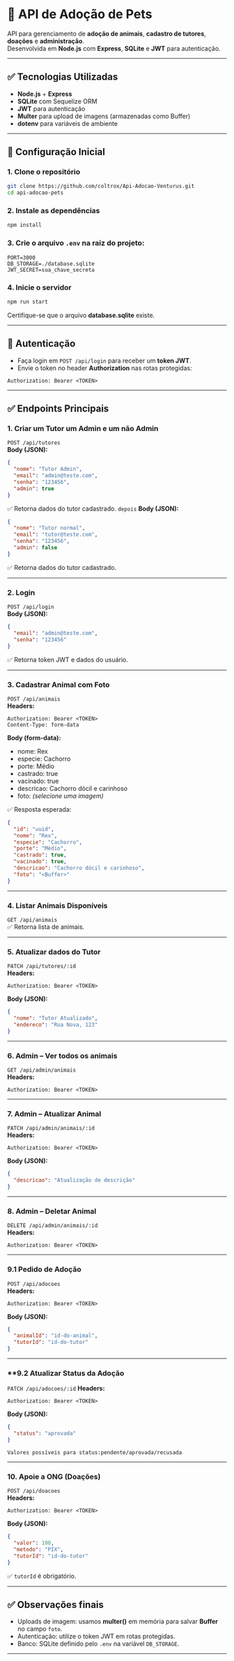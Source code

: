 # 🐾 API de Adoção de Pets  

API para gerenciamento de **adoção de animais**, **cadastro de tutores**, **doações** e **administração**.  
Desenvolvida em **Node.js** com **Express**, **SQLite** e **JWT** para autenticação.  

---

## ✅ Tecnologias Utilizadas  
- **Node.js** + **Express**  
- **SQLite** com Sequelize ORM  
- **JWT** para autenticação  
- **Multer** para upload de imagens (armazenadas como Buffer)  
- **dotenv** para variáveis de ambiente  

---

## 📌 Configuração Inicial  

### 1. Clone o repositório  
```bash
git clone https://github.com/coltrox/Api-Adocao-Venturus.git
cd api-adocao-pets
```

### 2. Instale as dependências  
```bash
npm install
```

### 3. Crie o arquivo `.env` na raiz do projeto:  
```env
PORT=3000
DB_STORAGE=./database.sqlite
JWT_SECRET=sua_chave_secreta
```

### 4. Inicie o servidor  
```bash
npm run start
```

Certifique-se que o arquivo **database.sqlite** existe.  

---

## 🔑 Autenticação  
- Faça login em `POST /api/login` para receber um **token JWT**.  
- Envie o token no header **Authorization** nas rotas protegidas:  
```
Authorization: Bearer <TOKEN>
```

---

## ✅ Endpoints Principais  

### **1. Criar um Tutor um Admin e um não Admin**  
`POST /api/tutores`  
**Body (JSON):**  
```json
{
  "nome": "Tutor Admin",
  "email": "admin@teste.com",
  "senha": "123456",
  "admin": true
}
```
✅ Retorna dados do tutor cadastrado.
`depois`
**Body (JSON):**  
```json
{
  "nome": "Tutor normal",
  "email": "tutor@teste.com",
  "senha": "123456",
  "admin": false
}
```
✅ Retorna dados do tutor cadastrado.

---

### **2. Login**  
`POST /api/login`  
**Body (JSON):**  
```json
{
  "email": "admin@teste.com",
  "senha": "123456"
}
```
✅ Retorna token JWT e dados do usuário.

---

### **3. Cadastrar Animal com Foto**  
`POST /api/animais`  
**Headers:**  
```
Authorization: Bearer <TOKEN>
Content-Type: form-data
```
**Body (form-data):**  
- nome: Rex  
- especie: Cachorro  
- porte: Médio  
- castrado: true  
- vacinado: true  
- descricao: Cachorro dócil e carinhoso  
- foto: *(selecione uma imagem)*  

✅ Resposta esperada:  
```json
{
  "id": "uuid",
  "nome": "Rex",
  "especie": "Cachorro",
  "porte": "Médio",
  "castrado": true,
  "vacinado": true,
  "descricao": "Cachorro dócil e carinhoso",
  "foto": "<Buffer>"
}
```

---

### **4. Listar Animais Disponíveis**  
`GET /api/animais`  
✅ Retorna lista de animais.

---

### **5. Atualizar dados do Tutor**  
`PATCH /api/tutores/:id`  
**Headers:**  
```
Authorization: Bearer <TOKEN>
```
**Body (JSON):**  
```json
{
  "nome": "Tutor Atualizado",
  "endereco": "Rua Nova, 123"
}
```

---

### **6. Admin – Ver todos os animais**  
`GET /api/admin/animais`  
**Headers:**  
```
Authorization: Bearer <TOKEN>
```

---

### **7. Admin – Atualizar Animal**  
`PATCH /api/admin/animais/:id`  
**Headers:**  
```
Authorization: Bearer <TOKEN>
```
**Body (JSON):**  
```json
{
  "descricao": "Atualização de descrição"
}
```

---

### **8. Admin – Deletar Animal**  
`DELETE /api/admin/animais/:id`  
**Headers:**  
```
Authorization: Bearer <TOKEN>
```

---

### **9.1 Pedido de Adoção**  
`POST /api/adocoes`  
**Headers:**  
```
Authorization: Bearer <TOKEN>
```
**Body (JSON):**  
```json
{
  "animalId": "id-do-animal",
  "tutorId": "id-do-tutor"
}
```

---

### **9.2 Atualizar Status da Adoção

`PATCH /api/adocoes/:id`
**Headers:**
```
Authorization: Bearer <TOKEN>
```
**Body (JSON):**
```json
{
  "status": "aprovada"
}
```
```
Valores possíveis para status:pendente/aprovada/recusada
```

---

### **10. Apoie a ONG (Doações)**  
`POST /api/doacoes`  
**Headers:**  
```
Authorization: Bearer <TOKEN>
```
**Body (JSON):**  
```json
{
  "valor": 100,
  "metodo": "PIX",
  "tutorId": "id-do-tutor"
}
```
✅ `tutorId` é obrigatório.

---

## ✅ Observações finais  
- Uploads de imagem: usamos **multer()** em memória para salvar **Buffer** no campo `foto`.  
- Autenticação: utilize o token JWT em rotas protegidas.  
- Banco: SQLite definido pelo `.env` na variável `DB_STORAGE`.  

---

